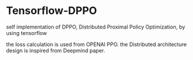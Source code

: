 # Tensorflow-DPPO
self implementation of DPPO, Distributed Proximal Policy Optimization, by using tensorflow

the loss calculation is used from OPENAI PPO.
the Distributed architecture design is inspired from Deepmind paper.

